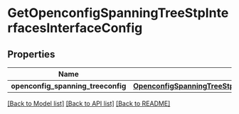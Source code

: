 # GetOpenconfigSpanningTreeStpInterfacesInterfaceConfig

## Properties
Name | Type | Description | Notes
------------ | ------------- | ------------- | -------------
**openconfig_spanning_treeconfig** | [**OpenconfigSpanningTreeStpOpenconfigspanningtreestpInterfacesConfig**](OpenconfigSpanningTreeStpOpenconfigspanningtreestpInterfacesConfig.md) |  | [optional] 

[[Back to Model list]](../README.md#documentation-for-models) [[Back to API list]](../README.md#documentation-for-api-endpoints) [[Back to README]](../README.md)


